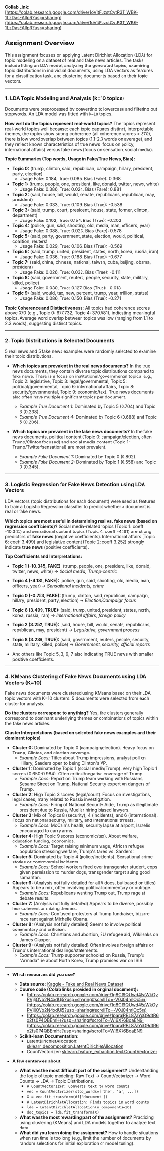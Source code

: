 
**Collab Link:** [https://colab.research.google.com/drive/1oVitFuzstCvtR3T_WBK-1LzDasEAllpR?usp=sharing](https://colab.research.google.com/drive/1oVitFuzstCvtR3T_WBK-1LzDasEAllpR?usp=sharing)

## Assignment Overview

This assignment focuses on applying Latent Dirichlet Allocation (LDA) for topic modeling on a dataset of real and fake news articles. The tasks include fitting an LDA model, analyzing the generated topics, examining topic distributions in individual documents, using LDA vectors as features for a classification task, and clustering documents based on their topic vectors.

---

### 1. LDA Topic Modeling and Analysis (k=10 topics)

Documents were preprocessed by converting to lowercase and filtering out stopwords. An LDA model was fitted with `k=10` topics.

**How well do the topics represent real-world topics?**
The topics represent real-world topics well because: each topic captures distinct, interpretable themes, the topics show strong coherence (all coherence scores > 370), there is low word overlap between topics (1.1-2.3 words on average), and they reflect known characteristics of true news (focus on policy, international affairs) versus fake news (focus on sensation, social media).

**Topic Summaries (Top words, Usage in Fake/True News, Bias):**

*   **Topic 0:** (trump, clinton, said, republican, campaign, hillary, president, party, election)
    *   Usage Fake: 0.184, True: 0.085. Bias (Fake): 0.368
*   **Topic 1:** (trump, people, one, president, like, donald, twitter, news, white)
    *   Usage Fake: 0.386, True: 0.024. Bias (Fake): 0.881
*   **Topic 2:** (said, house, bill, would, senate, republicans, republican, may, president)
    *   Usage Fake: 0.033, True: 0.109. Bias (True): -0.538
*   **Topic 3:** (said, trump, court, president, house, state, former, clinton, department)
    *   Usage Fake: 0.102, True: 0.154. Bias (True): -0.202
*   **Topic 4:** (police, gun, said, shooting, old, media, man, officers, year)
    *   Usage Fake: 0.088, True: 0.023. Bias (Fake): 0.578
*   **Topic 5:** (said, party, government, state, election, would, political, coalition, reuters)
    *   Usage Fake: 0.029, True: 0.106. Bias (True): -0.569
*   **Topic 6:** (said, trump, united, president, states, north, korea, russia, iran)
    *   Usage Fake: 0.036, True: 0.188. Bias (True): -0.677
*   **Topic 7:** (said, china, chinese, national, taiwan, cuba, beijing, obama, president)
    *   Usage Fake: 0.026, True: 0.032. Bias (True): -0.111
*   **Topic 8:** (said, government, reuters, people, security, state, military, killed, police)
    *   Usage Fake: 0.030, True: 0.127. Bias (True): -0.613
*   **Topic 9:** (said, would, tax, new, percent, trump, year, million, states)
    *   Usage Fake: 0.086, True: 0.150. Bias (True): -0.271

**Topic Coherence and Distinctiveness:**
All topics had coherence scores above 370 (e.g., Topic 0: 677.732, Topic 4: 370.581), indicating meaningful topics. Average word overlap between topics was low (ranging from 1.1 to 2.3 words), suggesting distinct topics.

---

### 2. Topic Distributions in Selected Documents

5 real news and 5 fake news examples were randomly selected to examine their topic distributions.

*   **Which topics are prevalent in the real news documents?**
    In the true news documents, they contain diverse topic distributions compared to fake news. There is a focus on institutional/governmental topics (e.g., Topic 2: legislative, Topic 3: legal/governmental, Topic 5: political/governmental, Topic 6: international affairs, Topic 8: security/governmental, Topic 9: economic/tax). True news documents also often have multiple significant topics per document.
    *   *Example True Document 1:* Dominated by Topic 5 (0.704) and Topic 3 (0.238).
    *   *Example True Document 4:* Dominated by Topic 6 (0.688) and Topic 5 (0.206).

*   **Which topics are prevalent in the fake news documents?**
    In the fake news documents, political content (Topic 0: campaign/election, often Trump/Clinton focused) and social media content (Topic 1: Trump/Twitter/sensational) are most prevalent.
    *   *Example Fake Document 1:* Dominated by Topic 0 (0.802).
    *   *Example Fake Document 2:* Dominated by Topic 1 (0.558) and Topic 0 (0.345).

---

### 3. Logistic Regression for Fake News Detection using LDA Vectors

LDA vectors (topic distributions for each document) were used as features to train a Logistic Regression classifier to predict whether a document is real or fake news.

**Which topics are most useful in determining real vs. fake news (based on regression coefficients)?**
Social media-related topics (Topic 1: coeff -10.345) and sensational content topics (Topic 4: coeff -4.181) are strong predictors of **fake news** (negative coefficients). International affairs (Topic 6: coeff 3.499) and legislative content (Topic 2: coeff 3.252) strongly indicate **true news** (positive coefficients).

**Top Coefficients and Interpretations:**
*   **Topic 1 (-10.345, FAKE):** (trump, people, one, president, like, donald, twitter, news, white) -> *Social media, Trump-centric*
*   **Topic 4 (-4.181, FAKE):** (police, gun, said, shooting, old, media, man, officers, year) -> *Sensational incidents, crime*
*   **Topic 0 (-0.753, FAKE):** (trump, clinton, said, republican, campaign, hillary, president, party, election) -> *Election/Campaign focus*

*   **Topic 6 (3.499, TRUE):** (said, trump, united, president, states, north, korea, russia, iran) -> *International affairs, foreign policy*
*   **Topic 2 (3.252, TRUE):** (said, house, bill, would, senate, republicans, republican, may, president) -> *Legislative, government process*
*   **Topic 8 (3.236, TRUE):** (said, government, reuters, people, security, state, military, killed, police) -> *Government, security, official reports*
*   And others like Topic 5, 3, 9, 7 also indicating TRUE news with smaller positive coefficients.

---

### 4. KMeans Clustering of Fake News Documents using LDA Vectors (K=10)

Fake news documents were clustered using KMeans based on their LDA topic vectors with K=10 clusters. 5 documents were selected from each cluster for analysis.

**Do the clusters correspond to anything?**
Yes, the clusters generally correspond to dominant underlying themes or combinations of topics within the fake news articles.

**Cluster Interpretations (based on selected fake news examples and their dominant topics):**

*   **Cluster 0:** Dominated by Topic 0 (campaign/election). Heavy focus on Trump, Clinton, and election coverage.
    *   *Example Docs:* Titles about Trump impressions, analyst poll on Hillary, Sanders open to being Clinton's VP.
*   **Cluster 1:** Dominated by Topic 1 (social media/Trump). Very high Topic 1 scores (0.650-0.984). Often critical/negative coverage of Trump.
    *   *Example Docs:* Report on Trump team working with Russians, Sesame Street on Trump, National Security expert on dangers of Trump.
*   **Cluster 2:** High Topic 3 scores (legal/court). Focus on investigations, legal cases, many related to Russia investigation.
    *   *Example Docs:* Firing of National Security Aide, Trump as illegitimate president due to Russia, Mueller hiring biased lawyers.
*   **Cluster 3:** Mix of Topics 8 (security), 4 (incidents), and 6 (international). Focus on national security, military, and international threats.
    *   *Example Docs:* McCain's health, security lapse at airport, Israelis encouraged to carry arms.
*   **Cluster 4:** High Topic 9 scores (economic/tax). About welfare, education funding, economics.
    *   *Example Docs:* Target raising minimum wage, African refugee population stressing welfare, Trump's taxes vs. Sanders'.
*   **Cluster 5:** Dominated by Topic 4 (police/incidents). Sensational crime stories or controversial incidents.
    *   *Example Docs:* School workers fired over transgender student, cops given permission to murder dogs, transgender target suing good samaritan.
*   **Cluster 6:** (Analysis not fully detailed for all 5 docs, but based on titles) Appears to be a mix, often involving political commentary or outrage.
    *   *Example Docs:* Republicans wanting Trump out, Trump rage at debate results.
*   **Cluster 7:** (Analysis not fully detailed) Appears to be diverse, possibly less coherent or mixing themes.
    *   *Example Docs:* Confused protesters at Trump fundraiser, bizarre race rant against Michelle Obama.
*   **Cluster 8:** (Analysis not fully detailed) Seems to involve political commentary and criticism.
    *   *Example Docs:* Christians and abortion, EU refugee aid, Wikileaks on James Clapper.
*   **Cluster 9:** (Analysis not fully detailed) Often involves foreign affairs or Trump's international dealings/statements.
    *   *Example Docs:* Trump supporter schooled on Russia, Trump's "Armada" lie about North Korea, Trump promises war on ISIS.

---

*   **Which resources did you use?**
    *   **Data source:** [Kaggle - Fake and Real News Dataset](https://www.kaggle.com/datasets/clmentbisaillon/fake-and-real-news-dataset)
    *   **Course code (Colab links provided in original document):**
        *   [https://colab.research.google.com/drive/1q8Cf9QUwd45aWkOyPVjljOVb2N4xdUj5?usp=sharing#scrollTo=-V0J04mlOc5m](https://colab.research.google.com/drive/1q8Cf9QUwd45aWkOyPVjljOVb2N4xdUj5?usp=sharing#scrollTo=-V0J04mlOc5m)
        *   [https://colab.research.google.com/drive/1paraIRBL87aYdG9dtR6x2fs0P4QBEmHe?usp=sharing#scrollTo=Wi6X76BoaEN9](https://colab.research.google.com/drive/1paraIRBL87aYdG9dtR6x2fs0P4QBEmHe?usp=sharing#scrollTo=Wi6X76BoaEN9)
    *   **Scikit-learn Documentation:**
        *   LatentDirichletAllocation: [sklearn.decomposition.LatentDirichletAllocation](https://scikitlearn.org/1.5/modules/generated/sklearn.decomposition.LatentDirichletAllocation.html)
        *   CountVectorizer: [sklearn.feature_extraction.text.CountVectorizer](https://scikitlearn.org/1.5/modules/generated/sklearn.feature_extraction.text.CountVectorizer.html)

*   **A few sentences about:**
    *   **What was the most difficult part of the assignment?**
        Understanding the logic of topic modeling: Raw Text -> CountVectorizer -> Word Counts -> LDA -> Topic Distributions.
        *   `# CountVectorizer: Converts text to word counts`
        *   `vec = CountVectorizer(stop_words=['the', 'a', ...])`
        *   `X = vec.fit_transform(df['document'])`
        *   `# LatentDirichletAllocation: Finds topics in word counts`
        *   `lda = LatentDirichletAllocation(n_components=10)`
        *   `doc_topics = lda.fit_transform(X)`
    *   **What was the most rewarding part of the assignment?**
        Practicing using clustering (KMeans) and LDA models together to analyze text data.
    *   **What did you learn doing the assignment?**
        How to handle situations when run time is too long (e.g., limit the number of documents by random selections for initial exploration or model tuning).

